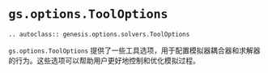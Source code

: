 # `gs.options.ToolOptions`

```{eval-rst}  
.. autoclass:: genesis.options.solvers.ToolOptions
```

`gs.options.ToolOptions` 提供了一些工具选项，用于配置模拟器耦合器和求解器的行为。这些选项可以帮助用户更好地控制和优化模拟过程。
